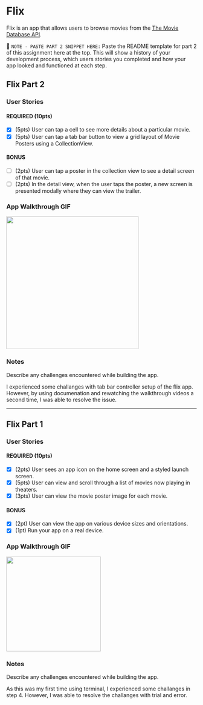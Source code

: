 # Flix

Flix is an app that allows users to browse movies from the [The Movie Database API](http://docs.themoviedb.apiary.io/#).

📝 `NOTE - PASTE PART 2 SNIPPET HERE:` Paste the README template for part 2 of this assignment here at the top. This will show a history of your development process, which users stories you completed and how your app looked and functioned at each step.


## Flix Part 2

### User Stories

#### REQUIRED (10pts)
- [x] (5pts) User can tap a cell to see more details about a particular movie.
- [x] (5pts) User can tap a tab bar button to view a grid layout of Movie Posters using a CollectionView.

#### BONUS
- [ ] (2pts) User can tap a poster in the collection view to see a detail screen of that movie.
- [ ] (2pts) In the detail view, when the user taps the poster, a new screen is presented modally where they can view the trailer.

### App Walkthrough GIF

<img src="https://media.giphy.com/media/bbTbEWcRWsiCZzXGOD/giphy.gif" width=350><br>


### Notes
Describe any challenges encountered while building the app.

I experienced some challanges with tab bar controller setup of the flix app. However, by using documenation and rewatching the walkthrough videos a second time, I was able to resolve the issue. 


---

## Flix Part 1

### User Stories

#### REQUIRED (10pts)
- [x] (2pts) User sees an app icon on the home screen and a styled launch screen.
- [x] (5pts) User can view and scroll through a list of movies now playing in theaters.
- [x] (3pts) User can view the movie poster image for each movie.

#### BONUS
- [x] (2pt) User can view the app on various device sizes and orientations.
- [x] (1pt) Run your app on a real device.

### App Walkthrough GIF

<img src="https://media3.giphy.com/media/nSKUUaYzWlNMK7V5C2/giphy.gif?cid=790b7611b619e14e7c490d3e0b373af2a976c3891a615763&rid=giphy.gif&ct=g" width=250><br>

### Notes
Describe any challenges encountered while building the app.

As this was my first time using terminal, I experienced some challanges in step 4. However, I was able to resolve the challanges with trial and error.
  
